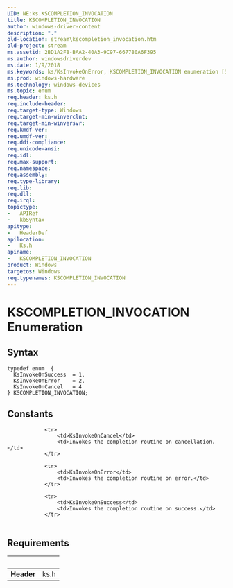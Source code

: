 ```yaml
---
UID: NE:ks.KSCOMPLETION_INVOCATION
title: KSCOMPLETION_INVOCATION
author: windows-driver-content
description: "."
old-location: stream\kscompletion_invocation.htm
old-project: stream
ms.assetid: 2BD1A2F8-BAA2-40A3-9C97-667780A6F395
ms.author: windowsdriverdev
ms.date: 1/9/2018
ms.keywords: ks/KsInvokeOnError, KSCOMPLETION_INVOCATION enumeration [Streaming Media Devices], KsInvokeOnSuccess, ks/KSCOMPLETION_INVOCATION, ks/KsInvokeOnSuccess, KsInvokeOnError, KsInvokeOnCancel, stream.kscompletion_invocation, KSCOMPLETION_INVOCATION, ks/KsInvokeOnCancel
ms.prod: windows-hardware
ms.technology: windows-devices
ms.topic: enum
req.header: ks.h
req.include-header: 
req.target-type: Windows
req.target-min-winverclnt: 
req.target-min-winversvr: 
req.kmdf-ver: 
req.umdf-ver: 
req.ddi-compliance: 
req.unicode-ansi: 
req.idl: 
req.max-support: 
req.namespace: 
req.assembly: 
req.type-library: 
req.lib: 
req.dll: 
req.irql: 
topictype:
-	APIRef
-	kbSyntax
apitype:
-	HeaderDef
apilocation:
-	Ks.h
apiname:
-	KSCOMPLETION_INVOCATION
product: Windows
targetos: Windows
req.typenames: KSCOMPLETION_INVOCATION
---
```


# KSCOMPLETION_INVOCATION Enumeration


## Syntax
````
typedef enum  { 
  KsInvokeOnSuccess  = 1,
  KsInvokeOnError    = 2,
  KsInvokeOnCancel   = 4
} KSCOMPLETION_INVOCATION;
````

## Constants

<table>
            
                <tr>
                    <td>KsInvokeOnCancel</td>
                    <td>Invokes the completion routine on cancellation.</td>
                </tr>
            
                <tr>
                    <td>KsInvokeOnError</td>
                    <td>Invokes the completion routine on error.</td>
                </tr>
            
                <tr>
                    <td>KsInvokeOnSuccess</td>
                    <td>Invokes the completion routine on success.</td>
                </tr>
</table>


## Requirements
| &nbsp; | &nbsp; |
| ---- |:---- |
| **Header** | ks.h |